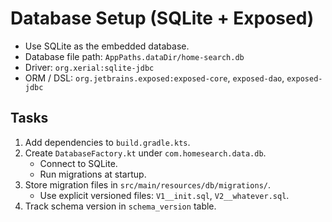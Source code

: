 # Database Setup (SQLite + Exposed)

- Use SQLite as the embedded database.
- Database file path: `AppPaths.dataDir/home-search.db`
- Driver: `org.xerial:sqlite-jdbc`
- ORM / DSL: `org.jetbrains.exposed:exposed-core`, `exposed-dao`, `exposed-jdbc`

## Tasks
1. Add dependencies to `build.gradle.kts`.
2. Create `DatabaseFactory.kt` under `com.homesearch.data.db`.
   - Connect to SQLite.
   - Run migrations at startup.
3. Store migration files in `src/main/resources/db/migrations/`.
   - Use explicit versioned files: `V1__init.sql`, `V2__whatever.sql`.
4. Track schema version in `schema_version` table.
